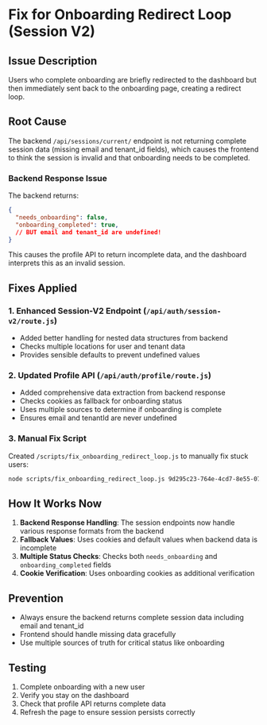 # Fix for Onboarding Redirect Loop (Session V2)

## Issue Description
Users who complete onboarding are briefly redirected to the dashboard but then immediately sent back to the onboarding page, creating a redirect loop.

## Root Cause
The backend `/api/sessions/current/` endpoint is not returning complete session data (missing email and tenant_id fields), which causes the frontend to think the session is invalid and that onboarding needs to be completed.

### Backend Response Issue
The backend returns:
```json
{
  "needs_onboarding": false,
  "onboarding_completed": true,
  // BUT email and tenant_id are undefined!
}
```

This causes the profile API to return incomplete data, and the dashboard interprets this as an invalid session.

## Fixes Applied

### 1. Enhanced Session-V2 Endpoint (`/api/auth/session-v2/route.js`)
- Added better handling for nested data structures from backend
- Checks multiple locations for user and tenant data
- Provides sensible defaults to prevent undefined values

### 2. Updated Profile API (`/api/auth/profile/route.js`)
- Added comprehensive data extraction from backend response
- Checks cookies as fallback for onboarding status
- Uses multiple sources to determine if onboarding is complete
- Ensures email and tenantId are never undefined

### 3. Manual Fix Script
Created `/scripts/fix_onboarding_redirect_loop.js` to manually fix stuck users:
```bash
node scripts/fix_onboarding_redirect_loop.js 9d295c23-764e-4cd7-8e55-07b19fd7da88
```

## How It Works Now

1. **Backend Response Handling**: The session endpoints now handle various response formats from the backend
2. **Fallback Values**: Uses cookies and default values when backend data is incomplete
3. **Multiple Status Checks**: Checks both `needs_onboarding` and `onboarding_completed` fields
4. **Cookie Verification**: Uses onboarding cookies as additional verification

## Prevention
- Always ensure the backend returns complete session data including email and tenant_id
- Frontend should handle missing data gracefully
- Use multiple sources of truth for critical status like onboarding

## Testing
1. Complete onboarding with a new user
2. Verify you stay on the dashboard
3. Check that profile API returns complete data
4. Refresh the page to ensure session persists correctly